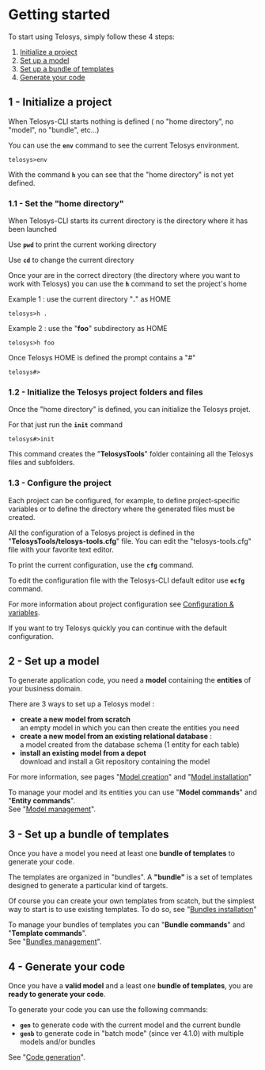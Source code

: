# Getting started

To start using Telosys, simply follow these 4 steps:

1. [Initialize a project ](cli-getting-started.md#id-1-initialize-a-project)
2. [Set up a model](cli-getting-started.md#id-2-set-up-a-model)&#x20;
3. [Set up a bundle of templates](cli-getting-started.md#id-3-set-up-a-bundle-of-templates)
4. [Generate your code](cli-getting-started.md#id-4-generate-your-code)

## 1 - Initialize a project

When Telosys-CLI starts nothing is defined ( no "home directory", no "model", no "bundle", etc...)

You can use the **`env`** command to see the current Telosys environment.

```
telosys>env
```

With the command **`h`** you can see that the "home directory" is not yet defined.

### 1.1 - Set the "home directory"

When Telosys-CLI starts its current directory is the directory where it has been launched

Use **`pwd`** to print the current working directory

Use **`cd`** to change the current directory

Once your are in the correct directory (the directory where you want to work with Telosys) you can use the **`h`** command to set the project's home

Example 1 : use the current directory "**.**" as HOME

```
telosys>h .
```

Example 2 : use the "**foo**" subdirectory as HOME

```
telosys>h foo
```

Once Telosys HOME is defined the prompt contains a "#"

```
telosys#>
```



### 1.2 - Initialize the Telosys project folders and files

Once the "home directory" is defined, you can initialize the Telosys projet.

For that just run the **`init`** command

```
telosys#>init
```

This command creates the "**TelosysTools**" folder containing all the Telosys files and subfolders.



### 1.3 - Configure the project&#x20;

Each project can be configured, for example, to define project-specific variables or to define the directory where the generated files must be created.

All the configuration of a Telosys project is defined in the "**TelosysTools/telosys-tools.cfg**" file. You can edit the "telosys-tools.cfg" file with your favorite text editor.&#x20;

To print the current configuration, use the **`cfg`** command.

To edit the configuration file with the Telosys-CLI default editor use **`ecfg`** command.

For more information about project configuration see [Configuration & variables](../configuration-and-variables.md).

If you want to try Telosys quickly you can continue with the default configuration.



## 2 - Set up a model

To generate application code, you need a **model** containing the **entities** of your business domain.

There are 3 ways to set up a Telosys model :&#x20;

* **create a new model from scratch** \
  an empty model in which you can then create the entities you need&#x20;
* **create a new model from an existing relational database** : \
  a model created from the database schema (1 entity for each table)
* **install an existing model from a depot** \
  download and install a Git repository containing the model&#x20;

For more information, see pages "[Model creation](../models/model-creation.md)" and "[Model installation](../models/model-installation.md)"

To manage your model and its entities you can use "**Model commands**" and "**Entity commands**".\
See "[Model management](../models/models-management.md)".



## 3 - Set up a bundle of templates

Once you have a model you need at least one **bundle of templates** to generate your code.

The templates are organized in "bundles". A **"bundle"** is a set of templates designed to generate a particular kind of targets.

Of course you can create your own templates from scatch, but the simplest way to start is to use existing templates. To do so, see "[Bundles installation](../bundles/bundles-installation.md)"

To manage your bundles of templates you can "**Bundle commands**" and "**Template commands**".\
See "[Bundles management](../bundles/bundles-management.md)".



## 4 - Generate your code

Once you have a **valid model** and a least one **bundle of templates**, you are **ready to generate your code**.

To generate your code you can use the following commands:

* **`gen`** to generate code with the current model and the current bundle
* **`genb`** to generate code in "batch mode" (since ver 4.1.0) with multiple models and/or bundles

See "[Code generation](../code-generation/)".
